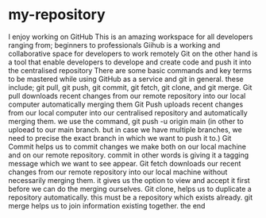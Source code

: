# my-repository
I enjoy working on GitHub
This is an amazing workspace for all developers ranging from; beginners to professionals
Giihub is a working and collaborative space for developers to work remotely
Git on the other hand is a tool that enable developers to develope and create code and push it into the centralised repository
There are some basic commands and key terms to be mastered while using GitHub as a service and git in general. these include; git pull, git push, git commit, git fetch, git clone, and git merge.
Git pull downloads recent changes from our remote repository into our local computer automatically merging them
Git Push uploads recent changes from our local computer into our centralised repository and automatically merging them. we use the command, git push -u origin main (in other to uploead to our main branch. but in case we have multiple branches, we need to precise the exact branch in which we want to push it to.)
Git Commit helps us to commit changes we make both on our local machine and on our remote repository. commit in other words is giving it a tagging message which we want to see appear.
Git fetch downloads our recent changes from our remote repository into our local machine without necessarily merging them. it gives us the option to view and accept it first before we can do the merging ourselves.
Git clone, helps us to duplicate a repository automatically. this must be a repository which exists already.
git merge helps us to join information existing together. 
the end
